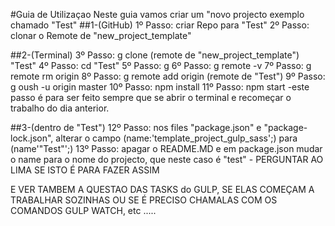 #Guia de Utilizaçao
Neste guia vamos criar um "novo projecto exemplo chamado "Test"
##1-(GitHub)
  1º Passo:
        criar Repo para "Test"
  2º Passo:
        clonar o Remote de "new_project_template"

##2-(Terminal)
  3º Passo:
        g clone (remote de "new_project_template") "Test"
  4º Passo:
        cd "Test"
  5º Passo:
        g
  6º Passo:
        g remote -v
  7º Passo:
        g remote rm origin
  8º Passo:
        g remote add origin (remote de "Test")
  9º Passo:
        g oush -u origin master
  10º Passo:
        npm install
  11º Passo:
        npm start
       -este passo é para ser feito sempre que se abrir o terminal e recomeçar o
trabalho do dia anterior.

##3-(dentro de "Test")
  12º Passo:
        nos files "package.json" e "package-lock.json", alterar o campo
(name:'template_project_gulp_sass';) para (name'"Test"';)
  13º Passo:
        apagar o README.MD
        e em package.json mudar o name para o nome do projecto, que neste caso é
"test" - PERGUNTAR AO LIMA SE ISTO É PARA FAZER ASSIM

E VER TAMBEM A QUESTAO DAS TASKS do GULP, SE ELAS COMEÇAM A TRABALHAR SOZINHAS
OU SE É PRECISO CHAMALAS COM OS COMANDOS GULP WATCH, etc .....
